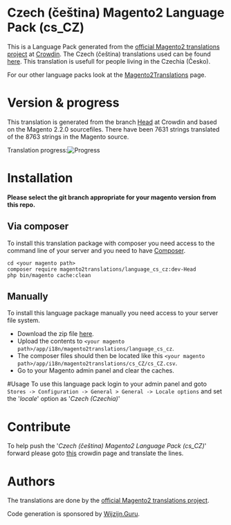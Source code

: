 # Czech (čeština) Magento2 Language Pack (cs_CZ)
This is a Language Pack generated from the [official Magento2 translations project](https://crowdin.com/project/magento-2) at [Crowdin](https://crowdin.com).
The Czech (čeština) translations used can be found [here](https://crowdin.com/project/magento-2/cs).
This translation is usefull for people living in the Czechia (Česko).

For our other language packs look at the [Magento2Translations](http://magento2translations.github.io/) page.

# Version & progress
This translation is generated from the branch [Head](https://crowdin.com/project/magento-2/cs#/Head) at Crowdin and based on the Magento 2.2.0 sourcefiles.
There have been  7631 strings translated of the 8763 strings in the Magento source.

Translation progress:![Progress](http://progressed.io/bar/87)

# Installation
**Please select the git branch appropriate for your magento version from this repo.**
## Via composer
To install this translation package with composer you need access to the command line of your server and you need to have [Composer](https://getcomposer.org).
```
cd <your magento path>
composer require magento2translations/language_cs_cz:dev-Head
php bin/magento cache:clean
```
## Manually
To install this language package manually you need access to your server file system.
* Download the zip file [here](https://github.com/Magento2Translations/language_cs_cz/archive/Head.zip).
* Upload the contents to `<your magento path>/app/i18n/magento2translations/language_cs_cz`.
* The composer files should then be located like this `<your magento path>/app/i18n/magento2translations/cs_CZ/cs_CZ.csv`.
* Go to your Magento admin panel and clear the caches.

#Usage
To use this language pack login to your admin panel and goto `Stores -> Configuration -> General > General -> Locale options` and set the '*locale*' option as '*Czech (Czechia)*'

# Contribute
To help push the '*Czech (čeština) Magento2 Language Pack (cs_CZ)*' forward please goto [this](https://crowdin.com/project/magento-2/cs) crowdin page and translate the lines.

# Authors
The translations are done by the [official Magento2 translations project](https://crowdin.com/project/magento-2).

Code generation is sponsored by [Wijzijn.Guru](http://www.wijzijn.guru/).